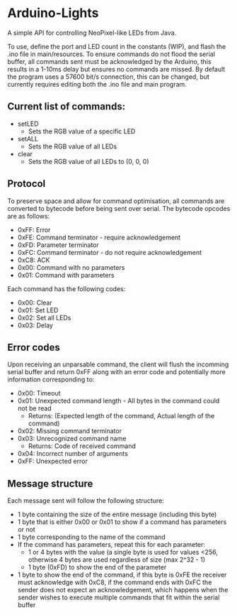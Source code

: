 # Arduino-Lights

A simple API for controlling NeoPixel-like LEDs from Java.

To use, define the port and LED count in the constants (WIP), and flash the .ino file in main/resources. To ensure commands do not flood the serial buffer, 
all commands sent must be acknowledged by the Arduino, this results in a 1-10ms delay but ensures no commands are missed. 
By default the program uses a 57600 bit/s connection, this can be changed, but currently requires editing both the .ino file and main program. 

## Current list of commands: ##
* setLED
  * Sets the RGB value of a specific LED
* setALL
  * Sets the RGB value of all LEDs
* clear
  * Sets the RGB value of all LEDs to (0, 0, 0)

## Protocol ##
To preserve space and allow for command optimisation, all commands are converted to bytecode before being sent over serial. The bytecode opcodes are as follows:
* 0xFF: Error
* 0xFE: Command terminator - require acknowledgement
* 0xFD: Parameter terminator
* 0xFC: Command terminator - do not require acknowledgement
* 0xC8: ACK
* 0x00: Command with no parameters
* 0x01: Command with parameters


Each command has the following codes:
* 0x00: Clear
* 0x01: Set LED
* 0x02: Set all LEDs
* 0x03: Delay

## Error codes ##
Upon receiving an unparsable command, the client will flush the incomming serial buffer and return 0xFF along with an error code and potentially more information corresponding to:
* 0x00: Timeout
* 0x01: Unexpected command length - All bytes in the command could not be read
  * Returns: (Expected length of the command, Actual length of the command)
* 0x02: Missing command terminator
* 0x03: Unrecognized command name
  * Returns: Code of received command
* 0x04: Incorrect number of arguments
* 0xFF: Unexpected error

## Message structure ##
Each message sent will follow the following structure:
- 1 byte containing the size of the entire message (including this byte)
- 1 byte that is either 0x00 or 0x01 to show if a command has parameters or not
- 1 byte corresponding to the name of the command
- If the command has parameters, repeat this for each parameter:
  - 1 or 4 bytes with the value (a single byte is used for values <256, otherwise 4 bytes are used regardless of size (max 2^32 - 1)
  - 1 byte (0xFD) to show the end of the parameter
- 1 byte to show the end of the command, if this byte is 0xFE the receiver must acknowledge with 0xC8, if the command ends with 0xFC the sender does not expect an acknowledgement, which happens when the sender wishes to execute multiple commands that fit within the serial buffer
